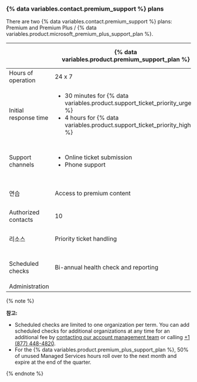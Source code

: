 
### {% data variables.contact.premium_support %} plans

There are two {% data variables.contact.premium_support %} plans: Premium and Premium Plus / {% data variables.product.microsoft_premium_plus_support_plan %}.

|                       | {% data variables.product.premium_support_plan %} | {% data variables.product.premium_plus_support_plan %}
| --------------------- | --------------------------------------------------- | -------------------------------------------------------- |
| Hours of operation    | 24 x 7                                              | 24 x 7                                                   |
| Initial response time | <ul><li>30 minutes for {% data variables.product.support_ticket_priority_urgent %}</li><li>4 hours for {% data variables.product.support_ticket_priority_high %}</li></ul>                           | <ul><li>30 minutes for {% data variables.product.support_ticket_priority_urgent %}</li><li>4 hours for {% data variables.product.support_ticket_priority_high %}</li></ul>                                |
| Support channels      | <ul><li>Online ticket submission</li><li>Phone support</li></ul>                           | <ul><li>Online ticket submission</li><li>Phone support</li><li>Screen share for critical issues</li></ul>                                |
| 연습                    | Access to premium content                           | <ul><li>Access to premium content</li><li>1 virtual training class per year</li></ul>                                |
| Authorized contacts   | 10                                                  | 25                                                       |
| 리소스                   | Priority ticket handling                            | <ul><li>Priority ticket handling</li><li>Named Customer Reliability Engineer</li></ul>                                |
| Scheduled checks      | Bi-annual health check and reporting                | <ul><li>Quarterly health check and reporting</li><li>Quarterly account reviews</li></ul>                                |
| Administration        |                                                     | 4 hours of Managed Services per month                    |

  {% note %}

  **참고:**
  - Scheduled checks are limited to one organization per term. You can add scheduled checks for additional organizations at any time for an additional fee by [contacting our account management team](https://enterprise.github.com/contact) or calling [+1 (877) 448-4820](tel:+1-877-448-4820).
  - For the {% data variables.product.premium_plus_support_plan %}, 50% of unused Managed Services hours roll over to the next month and expire at the end of the quarter.

  {% endnote %}
